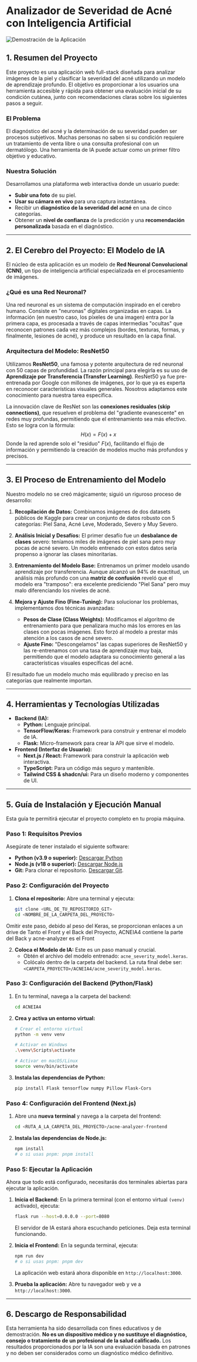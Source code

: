 # Analizador de Severidad de Acné con Inteligencia Artificial

![Demostración de la Aplicación](https://i.imgur.com/gKj3a1C.png)

## 1. Resumen del Proyecto

Este proyecto es una aplicación web full-stack diseñada para analizar imágenes de la piel y clasificar la severidad del acné utilizando un modelo de aprendizaje profundo. El objetivo es proporcionar a los usuarios una herramienta accesible y rápida para obtener una evaluación inicial de su condición cutánea, junto con recomendaciones claras sobre los siguientes pasos a seguir.

### **El Problema**
El diagnóstico del acné y la determinación de su severidad pueden ser procesos subjetivos. Muchas personas no saben si su condición requiere un tratamiento de venta libre o una consulta profesional con un dermatólogo. Una herramienta de IA puede actuar como un primer filtro objetivo y educativo.

### **Nuestra Solución**
Desarrollamos una plataforma web interactiva donde un usuario puede:
* **Subir una foto** de su piel.
* **Usar su cámara en vivo** para una captura instantánea.
* Recibir un **diagnóstico de la severidad del acné** en una de cinco categorías.
* Obtener un **nivel de confianza** de la predicción y una **recomendación personalizada** basada en el diagnóstico.

---

## 2. El Cerebro del Proyecto: El Modelo de IA

El núcleo de esta aplicación es un modelo de **Red Neuronal Convolucional (CNN)**, un tipo de inteligencia artificial especializada en el procesamiento de imágenes.

### **¿Qué es una Red Neuronal?**
Una red neuronal es un sistema de computación inspirado en el cerebro humano. Consiste en "neuronas" digitales organizadas en capas. La información (en nuestro caso, los píxeles de una imagen) entra por la primera capa, es procesada a través de capas intermedias "ocultas" que reconocen patrones cada vez más complejos (bordes, texturas, formas, y finalmente, lesiones de acné), y produce un resultado en la capa final.

### **Arquitectura del Modelo: ResNet50**
Utilizamos **ResNet50**, una famosa y potente arquitectura de red neuronal con 50 capas de profundidad. La razón principal para elegirla es su uso de **Aprendizaje por Transferencia (Transfer Learning)**. ResNet50 ya fue pre-entrenada por Google con millones de imágenes, por lo que ya es experta en reconocer características visuales generales. Nosotros adaptamos este conocimiento para nuestra tarea específica.

La innovación clave de ResNet son las **conexiones residuales (skip connections)**, que resuelven el problema del "gradiente evanescente" en redes muy profundas, permitiendo que el entrenamiento sea más efectivo. Esto se logra con la fórmula:
$$ H(x) = F(x) + x $$
Donde la red aprende solo el "residuo" $F(x)$, facilitando el flujo de información y permitiendo la creación de modelos mucho más profundos y precisos.

---

## 3. El Proceso de Entrenamiento del Modelo

Nuestro modelo no se creó mágicamente; siguió un riguroso proceso de desarrollo:

1.  **Recopilación de Datos:** Combinamos imágenes de dos datasets públicos de Kaggle para crear un conjunto de datos robusto con 5 categorías: Piel Sana, Acné Leve, Moderado, Severo y Muy Severo.

2.  **Análisis Inicial y Desafíos:** El primer desafío fue un **desbalance de clases** severo: teníamos miles de imágenes de piel sana pero muy pocas de acné severo. Un modelo entrenado con estos datos sería propenso a ignorar las clases minoritarias.

3.  **Entrenamiento del Modelo Base:** Entrenamos un primer modelo usando aprendizaje por transferencia. Aunque alcanzó un 94% de exactitud, un análisis más profundo con una **matriz de confusión** reveló que el modelo era "tramposo": era excelente prediciendo "Piel Sana" pero muy malo diferenciando los niveles de acné.

4.  **Mejora y Ajuste Fino (Fine-Tuning):** Para solucionar los problemas, implementamos dos técnicas avanzadas:
    * **Pesos de Clase (Class Weights):** Modificamos el algoritmo de entrenamiento para que penalizara mucho más los errores en las clases con pocas imágenes. Esto forzó al modelo a prestar más atención a los casos de acné severo.
    * **Ajuste Fino:** "Descongelamos" las capas superiores de ResNet50 y las re-entrenamos con una tasa de aprendizaje muy baja, permitiendo que el modelo adaptara su conocimiento general a las características visuales específicas del acné.

El resultado fue un modelo mucho más equilibrado y preciso en las categorías que realmente importan.

---

## 4. Herramientas y Tecnologías Utilizadas

* **Backend (IA):**
    * **Python:** Lenguaje principal.
    * **TensorFlow/Keras:** Framework para construir y entrenar el modelo de IA.
    * **Flask:** Micro-framework para crear la API que sirve el modelo.
* **Frontend (Interfaz de Usuario):**
    * **Next.js / React:** Framework para construir la aplicación web interactiva.
    * **TypeScript:** Para un código más seguro y mantenible.
    * **Tailwind CSS & shadcn/ui:** Para un diseño moderno y componentes de UI.

---

## 5. Guía de Instalación y Ejecución Manual

Esta guía te permitirá ejecutar el proyecto completo en tu propia máquina.

### **Paso 1: Requisitos Previos**

Asegúrate de tener instalado el siguiente software:
* **Python (v3.9 o superior):** [Descargar Python](https://www.python.org/downloads/)
* **Node.js (v18 o superior):** [Descargar Node.js](https://nodejs.org/)
* **Git:** Para clonar el repositorio. [Descargar Git](https://git-scm.com/downloads).

### **Paso 2: Configuración del Proyecto**

1.  **Clona el repositorio:** Abre una terminal y ejecuta:
    ```bash
    git clone <URL_DE_TU_REPOSITORIO_GIT>
    cd <NOMBRE_DE_LA_CARPETA_DEL_PROYECTO>
    ```
   Omitir este paso, debido al peso del Keras, se proporcionan enlaces a un drive de Tanto el Front y el Back del Proyecto, ACNEIA4 contiene la parte del Back y acne-analyzer es el Front
   
2.  **Coloca el Modelo de IA:** Este es un paso manual y crucial.
    * Obtén el archivo del modelo entrenado: `acne_severity_model.keras`.
    * Colócalo dentro de la carpeta del backend. La ruta final debe ser: `<CARPETA_PROYECTO>/ACNEIA4/acne_severity_model.keras`.

### **Paso 3: Configuración del Backend (Python/Flask)**

1.  En tu terminal, navega a la carpeta del backend:
    ```bash
    cd ACNEIA4
    ```
2.  **Crea y activa un entorno virtual:**
    ```bash
    # Crear el entorno virtual
    python -m venv venv

    # Activar en Windows
    .\venv\Scripts\activate

    # Activar en macOS/Linux
    source venv/bin/activate
    ```
3.  **Instala las dependencias de Python:**
    ```bash
    pip install Flask tensorflow numpy Pillow Flask-Cors
    ```

### **Paso 4: Configuración del Frontend (Next.js)**

1.  Abre una **nueva terminal** y navega a la carpeta del frontend:
    ```bash
    cd <RUTA_A_LA_CARPETA_DEL_PROYECTO>/acne-analyzer-frontend
    ```
2.  **Instala las dependencias de Node.js:**
    ```bash
    npm install
    # o si usas pnpm: pnpm install
    ```

### **Paso 5: Ejecutar la Aplicación**

Ahora que todo está configurado, necesitarás dos terminales abiertas para ejecutar la aplicación.

1.  **Inicia el Backend:** En la primera terminal (con el entorno virtual `(venv)` activado), ejecuta:
    ```bash
    flask run --host=0.0.0.0 --port=8080
    ```
    El servidor de IA estará ahora escuchando peticiones. Deja esta terminal funcionando.

2.  **Inicia el Frontend:** En la segunda terminal, ejecuta:
    ```bash
    npm run dev
    # o si usas pnpm: pnpm dev
    ```
    La aplicación web estará ahora disponible en `http://localhost:3000`.

3.  **Prueba la aplicación:** Abre tu navegador web y ve a `http://localhost:3000`.

---

## 6. Descargo de Responsabilidad

Esta herramienta ha sido desarrollada con fines educativos y de demostración. **No es un dispositivo médico y no sustituye el diagnóstico, consejo o tratamiento de un profesional de la salud calificado.** Los resultados proporcionados por la IA son una evaluación basada en patrones y no deben ser considerados como un diagnóstico médico definitivo.
